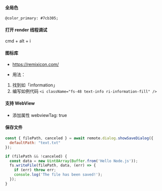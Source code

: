 #### 全局色
`@color_primary: #7cb305;`

#### 打开 render 线程调试
cmd + alt + i

#### 图标库
- https://remixicon.com/

- 用法：
1. 找到如「information」
2. 编写如例代码 `<i className="fs-48 text-info ri-information-fill" />`

#### 支持 WebView
- 添加属性 webviewTag: true

#### 保存文件
```js
const { filePath, canceled } = await remote.dialog.showSaveDialog({
  defaultPath: "text.txt"
});

if (filePath && !canceled) {
  const data = new Uint8Array(Buffer.from('Hello Node.js'));
  fs.writeFile(filePath, data, (err) => {
    if (err) throw err;
    console.log('The file has been saved!');
  });
}
```

